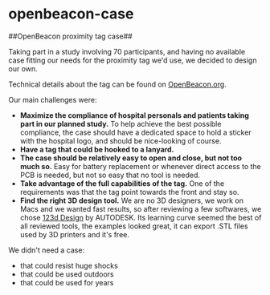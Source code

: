 # openbeacon-case
##OpenBeacon proximity tag case##

Taking part in a study involving 70 participants, and having no available case fitting our needs for the proximity tag we'd use, we decided to design our own.

Technical details about the tag can be found on [OpenBeacon.org](http://get.openbeacon.org/device.html#download).

Our main challenges were:

- **Maximize the compliance of hospital personals and patients taking part in our planned study.** To help achieve the best possible compliance, the case should have a dedicated space to hold a sticker with the hospital logo, and should be nice-looking of course.
- **Have a tag that could be hooked to a lanyard.**
- **The case should be relatively easy to open and close, but not too much so.** Easy for battery replacement or whenever direct access to the PCB is needed, but not so easy that no tool is needed.
- **Take advantage of the full capabilities of the tag.** One of the requirements was that the tag point towards the front and stay so.
- **Find the right 3D design tool.** We are no 3D designers, we work on Macs and we wanted fast results, so after reviewing a few softwares, we chose [123d Design](http://www.123dapp.com/design) by AUTODESK. Its learning curve seemed the best of all reviewed tools, the examples looked great, it can export .STL files used by 3D printers and it's free.

We didn't need a case:

- that could resist huge shocks
- that could be used outdoors
- that could be used for years
